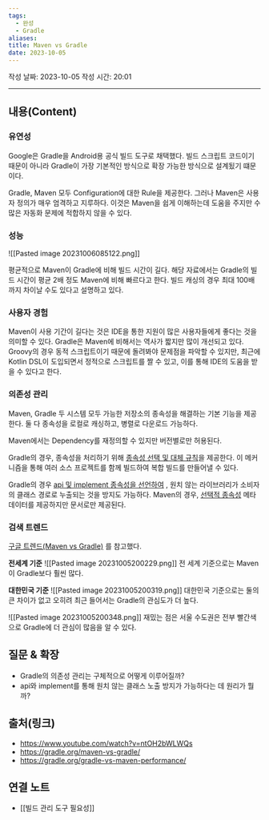 ```yaml
---
tags:
  - 완성
  - Gradle
aliases: 
title: Maven vs Gradle
date: 2023-10-05
---
```

작성 날짜: 2023-10-05
작성 시간: 20:01


----
## 내용(Content)

### 유연성
Google은 Gradle을 Android용 공식 빌드 도구로 채택했다. 빌드 스크립트 코드이기 때문이 아니라 Gradle이 가장 기본적인 방식으로 확장 가능한 방식으로 설계됬기 떄문이다.

Gradle, Maven 모두 Configuration에 대한 Rule을 제공한다. 그러나 Maven은 사용자 정의가 매우 엄격하고 지루하다. 이것은 Maven을 쉽게 이해하는데 도움을 주지만 수많은 자동화 문제에 적합하지 않을 수 있다.

### 성능
![[Pasted image 20231006085122.png]]

평균적으로 Maven이 Gradle에 비해 빌드 시간이 길다. 해당 자료에서는 Gradle의 빌드 시간이 평균 2배 정도 Maven에 비해 빠르다고 한다. 빌드 캐싱의 경우 최대 100배까지 차이날 수도 있다고 설명하고 있다.

### 사용자 경험
Maven이 사용 기간이 길다는 것은 IDE을 통한 지원이 많은 사용자들에게 좋다는 것을 의미할 수 있다.
Gradle은 Maven에 비해서는 역사가 짧지만 많이 개선되고 있다. Groovy의 경우 동적 스크립트이기 때문에 돌려봐야 문제점을 파악할 수 있지만, 최근에 Kotlin DSL이 도입되면서 정적으로 스크립트를 짤 수 있고, 이를 통해 IDE의 도움을 받을 수 있다고 한다.

### 의존성 관리
Maven, Gradle 두 시스템 모두 가능한 저장소의 종속성을 해결하는 기본 기능을 제공한다. 둘 다 종속성을 로컬로 캐싱하고, 병렬로 다운로드 가능하다.

Maven에서는 Dependency를 재정의할 수 있지만 버전별로만 허용된다.

Gradle의 경우, 종속성을 처리하기 위해 [종속성 선택 및 대체 규칙](https://docs.gradle.org/current/userguide/dependency_management.html?_gl=1*1ftxv2x*_ga*MTk1ODI1ODcyMy4xNjk2NDk2MDgx*_ga_7W7NC6YNPT*MTY5NjU0OTYyMy41LjEuMTY5NjU1MDI1My45LjAuMA..#component_selection_rules)을 제공한다. 이 메커니즘을 통해 여러 소스 프로젝트를 함께 빌드하여 복합 빌드를 만들어낼 수 있다.

Gradle의 경우  [api 및 implement 종속성을 선언하여](https://docs.gradle.org/current/userguide/java_library_plugin.html?_gl=1*18yekko*_ga*MTk1ODI1ODcyMy4xNjk2NDk2MDgx*_ga_7W7NC6YNPT*MTY5NjU0OTYyMy41LjEuMTY5NjU1MDUwOS41Ny4wLjA.#sec:java_library_separation) , 원치 않는 라이브러리가 소비자의 클래스 경로로 누출되는 것을 방지도 가능하다. Maven의 경우, [선택적 종속성](https://maven.apache.org/guides/introduction/introduction-to-optional-and-excludes-dependencies.html)  메타 데이터를 제공하지만 문서로만 제공된다.

### 검색 트렌드
[구글 트렌드(Maven vs Gradle)](https://trends.google.com/trends/explore?geo=KR&q=maven,gradle&hl=ko) 를 참고했다.

**전세계 기준**
![[Pasted image 20231005200229.png]]
전 세계 기준으로는 Maven이 Gradle보다 훨씬 많다.

**대한민국 기준**
![[Pasted image 20231005200319.png]]
대한민국 기준으로는 둘의 큰 차이가 없고 오히려 최근 들어서는 Gradle의 관심도가 더 높다.

![[Pasted image 20231005200348.png]]
재밌는 점은 서울 수도권은 전부 빨간색으로 Gradle에 더 관심이 많음을 알 수 있다.


## 질문 & 확장

- Gradle의 의존성 관리는 구체적으로 어떻게 이루어질까?
- api와 implement를 통해 원치 않는 클래스 노출 방지가 가능하다는 데 원리가 뭘까?

## 출처(링크)
- https://www.youtube.com/watch?v=ntOH2bWLWQs
- https://gradle.org/maven-vs-gradle/
- https://gradle.org/gradle-vs-maven-performance/

## 연결 노트
- [[빌드 관리 도구 필요성]]









